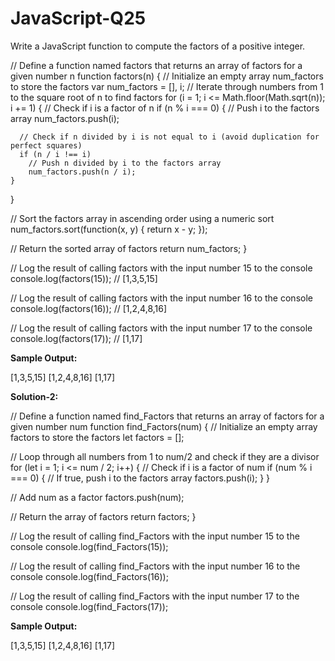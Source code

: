 # JavaScript-Q25
Write a JavaScript function to compute the factors of a positive integer.

// Define a function named factors that returns an array of factors for a given number n
function factors(n) {
  // Initialize an empty array num_factors to store the factors
  var num_factors = [], i;
  // Iterate through numbers from 1 to the square root of n to find factors
  for (i = 1; i <= Math.floor(Math.sqrt(n)); i += 1) {
    // Check if i is a factor of n
    if (n % i === 0) {
      // Push i to the factors array
      num_factors.push(i);

      // Check if n divided by i is not equal to i (avoid duplication for perfect squares)
      if (n / i !== i)
        // Push n divided by i to the factors array
        num_factors.push(n / i);
    }
  }

  // Sort the factors array in ascending order using a numeric sort
  num_factors.sort(function(x, y) {
    return x - y;
  });

  // Return the sorted array of factors
  return num_factors;
}

// Log the result of calling factors with the input number 15 to the console
console.log(factors(15));  // [1,3,5,15] 

// Log the result of calling factors with the input number 16 to the console
console.log(factors(16));  // [1,2,4,8,16] 

// Log the result of calling factors with the input number 17 to the console
console.log(factors(17));  // [1,17] 

**Sample Output:**

[1,3,5,15]
[1,2,4,8,16]
[1,17]


**Solution-2:**

// Define a function named find_Factors that returns an array of factors for a given number num
function find_Factors(num) {
  // Initialize an empty array factors to store the factors
  let factors = [];

  // Loop through all numbers from 1 to num/2 and check if they are a divisor
  for (let i = 1; i <= num / 2; i++) {
    // Check if i is a factor of num
    if (num % i === 0) {
      // If true, push i to the factors array
      factors.push(i);
    }
  }

  // Add num as a factor
  factors.push(num);

  // Return the array of factors
  return factors;
}

// Log the result of calling find_Factors with the input number 15 to the console
console.log(find_Factors(15));  

// Log the result of calling find_Factors with the input number 16 to the console
console.log(find_Factors(16));  

// Log the result of calling find_Factors with the input number 17 to the console
console.log(find_Factors(17));   

**Sample Output:**

[1,3,5,15]
[1,2,4,8,16]
[1,17]
